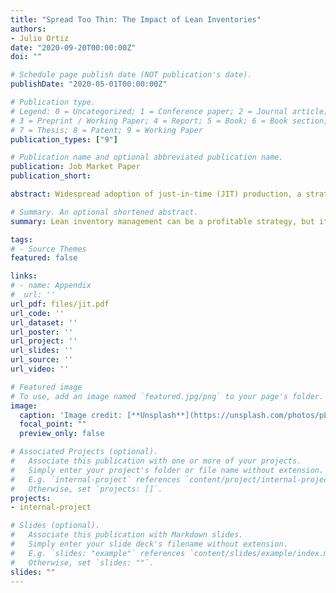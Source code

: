 ```yaml
---
title: "Spread Too Thin: The Impact of Lean Inventories"
authors:
- Julio Ortiz
date: "2020-09-20T00:00:00Z"
doi: ""

# Schedule page publish date (NOT publication's date).
publishDate: "2020-05-01T00:00:00Z"

# Publication type.
# Legend: 0 = Uncategorized; 1 = Conference paper; 2 = Journal article;
# 3 = Preprint / Working Paper; 4 = Report; 5 = Book; 6 = Book section;
# 7 = Thesis; 8 = Patent; 9 = Working Paper
publication_types: ["9"]

# Publication name and optional abbreviated publication name.
publication: Job Market Paper
publication_short:

abstract: Widespread adoption of just-in-time (JIT) production, a strategy that minimizes time between orders, has reduced inventory holdings. This paper finds that JIT creates a tradeoff between firm profitability and vulnerability to large unexpected shocks. Empirically, JIT adopters experience higher sales and less volatility while also exhibiting greater cyclicality and heightened sensitivity to natural disasters. I explain these facts in a structurally estimated general equilibrium model where heterogeneous firms can adopt JIT. Relative to a counterfactual economy reflecting adoption patterns from the 1980s, when JIT was in its infancy, the estimated model implies a 1% increase in long-run firm value. At the same time, an unanticipated COVID-19 shock results in a 1.6 percentage point sharper output contraction. This occurs because more firms "stock out" while others hoard highly valued materials.

# Summary. An optional shortened abstract.
summary: Lean inventory management can be a profitable strategy, but it renders the economy more vulnerable to unanticipated shocks. This paper quantifies the tradeoff in a structurally estimated heterogeneous firms model.

tags:
# - Source Themes
featured: false

links:
# - name: Appendix
#  url: ''
url_pdf: files/jit.pdf
url_code: ''
url_dataset: ''
url_poster: ''
url_project: ''
url_slides: ''
url_source: ''
url_video: ''

# Featured image
# To use, add an image named `featured.jpg/png` to your page's folder. 
image:
  caption: 'Image credit: [**Unsplash**](https://unsplash.com/photos/pLCdAaMFLTE)'
  focal_point: ""
  preview_only: false

# Associated Projects (optional).
#   Associate this publication with one or more of your projects.
#   Simply enter your project's folder or file name without extension.
#   E.g. `internal-project` references `content/project/internal-project/index.md`.
#   Otherwise, set `projects: []`.
projects:
- internal-project

# Slides (optional).
#   Associate this publication with Markdown slides.
#   Simply enter your slide deck's filename without extension.
#   E.g. `slides: "example"` references `content/slides/example/index.md`.
#   Otherwise, set `slides: ""`.
slides: ""
---
```

